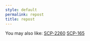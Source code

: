 ```yaml
---
style: default
permalink: repost
title: repost
---
```

You may also like:
[SCP-2260](http://scp-wiki.net/scp-2260)
[SCP-165](http://scp-wiki.net/scp-165)